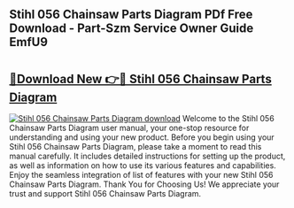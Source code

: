 ## Stihl 056 Chainsaw Parts Diagram PDf Free Download - Part-Szm Service Owner Guide EmfU9

# <h2><a href="http://dfj360b.blite.top/?on=Stihl+056+Chainsaw+Parts+Diagram">🔗Download New 👉🔴 Stihl 056 Chainsaw Parts Diagram</a></h2>

[![Stihl 056 Chainsaw Parts Diagram download](https://i.imgur.com/lujVjoI.png)](http://dfj360b.blite.top/?on=Stihl+056+Chainsaw+Parts+Diagram)
Welcome to the Stihl 056 Chainsaw Parts Diagram user manual, your one-stop resource for understanding and using your new product. Before you begin using your Stihl 056 Chainsaw Parts Diagram, please take a moment to read this manual carefully. It includes detailed instructions for setting up the product, as well as information on how to use its various features and capabilities. Enjoy the seamless integration of list of features with your new Stihl 056 Chainsaw Parts Diagram. Thank You for Choosing Us! We appreciate your trust and support Stihl 056 Chainsaw Parts Diagram.
